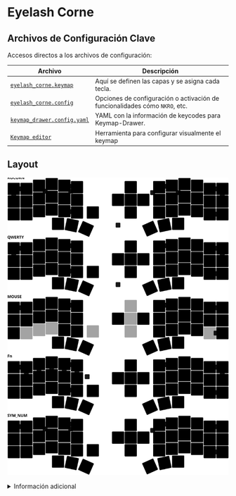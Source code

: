 # Eyelash Corne

## Archivos de Configuración Clave

Accesos directos a los archivos de configuración:

|         Archivo      |      Descripción      |
| --------------------- | ---------------------- |
| [`eyelash_corne.keymap`](config/eyelash_corne.keymap)         | Aquí se definen las capas y se asigna cada tecla.             |
| [`eyelash_corne.config`](config/eyelash_corne.conf)           | Opciones de configuración o activación de funcionalidades cómo `NKRO`, etc.   |
| [`keymap_drawer.config.yaml`](keymap_drawer.config.yaml)      | YAML con la información de keycodes para Keymap-Drawer. |
| [`Keymap editor`](https://nickcoutsos.github.io/keymap-editor/)                                                | Herramienta para configurar visualmente el keymap  |



## Layout

![Eyelash Corne 3x6+3](keymap-drawer/eyelash_corne.svg)

<details>
<summary>Información adicional</summary>

## Recursos
|      Enlaces       |       Descripción       |
| ------------------- | ------------------------ |
| [`Keymap-Drawer`](https://keymap-drawer.streamlit.app/)   | Web para dibujar el keymap manualmente.      |
| [`Pictogrammers`](https://pictogrammers.com/library/mdi/)            | Web para buscar iconos para dibujar en el keymap.                       |
| [`Keymap_Drawer Repo`](https://github.com/caksoylar/keymap-drawer)  | Documentación y repositorio original de keymap drawer.          |
| [`Keymap-Drawer Reference Repo`](https://github.com/minusfive/knucklehead) | Repositorio de referencia de keymap drawer.                   |
| [`Keymap.backup`](blob/857130589ffc2c96f7cb2c11be58c2ae0add000e/config/eyelash_corne.keymap) | Backup antiguo del keymap |


<details>
<summary>Antiguo</summary>
  
## (Eyelash Peripherals) Corne ZMK Repository

**This keyboard is not the same as [foostan's Corne](https://github.com/foostan/crkbd). It will not work with standard `corne` firmware.**

![Photo of Eyelash Peripherals Corne](https://ae01.alicdn.com/kf/Sa797fee25edd44248fbfdb0e13d44e00B.jpg)

If you need a 3D model of this keyboard, email `380465425@qq.com`.

## Instructions

1. [Fork this repository](https://docs.github.com/en/get-started/quickstart/fork-a-repo#forking-a-repository).
2. [Click the **Actions** tab and make sure the workflow is enabled](https://docs.github.com/en/actions/managing-workflow-runs-and-deployments/managing-workflow-runs/disabling-and-enabling-a-workflow#enabling-a-workflow).
3. Make sure the `eyelash_corne` project in [`config/west.yml`](config/west.yml) still works. The `boards/arm/eyelash_corne` folder will be downloaded from this URL.
4. If there is still a `boards/arm/eyelash_corne` folder in your fork, delete it.

**If you already have a ZMK config repository, [you can add this one as a module instead of forking](https://zmk.dev/docs/features/modules#building-with-modules).**

</details>
